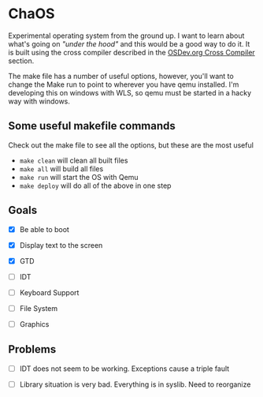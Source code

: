 # ChaOS
Experimental operating system from the ground up. I want to learn about what's going on *"under the hood"* and this would be a good way to do it. It is built using the cross compiler described in the [OSDev.org Cross Compiler](https://wiki.osdev.org/GCC_Cross-Compiler) section.

The make file has a number of useful options, however, you'll want to change the Make run to point to wherever you have qemu installed.
I'm developing this on windows with WLS, so qemu must be started in a hacky way with windows.

## **Some useful makefile commands**
Check out the make file to see all the options, but these are the most useful
- `make clean` will clean all built files
- `make all` will build all files
- `make run` will start the OS with Qemu
- `make deploy` will do all of the above in one step


## **Goals**
- [x] Be able to boot
- [x] Display text to the screen
- [x] GTD
- [ ] IDT
- [ ] Keyboard Support
- [ ] File System
- [ ] Graphics


## **Problems**
- [ ] IDT does not seem to be working. Exceptions cause a triple fault
- [ ] Library situation is very bad. Everything is in syslib. Need to reorganize

